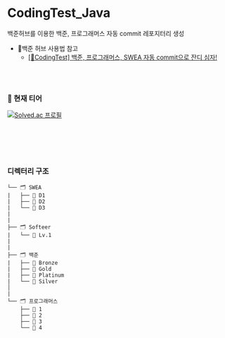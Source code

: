 # CodingTest_Java
백준허브를 이용한 백준, 프로그래머스 자동 commit 레포지터리 생성
- 📍백준 허브 사용법 참고
  - [[🌿CodingTest] 백준, 프로그래머스, SWEA 자동 commit으로 잔디 심자!](https://velog.io/@dlgkdis801/CodingTest-%EB%B0%B1%EC%A4%80-%ED%94%84%EB%A1%9C%EA%B7%B8%EB%9E%98%EB%A8%B8%EC%8A%A4-SWEA-Github-%EC%9E%90%EB%8F%99-commit)

<br>
<br>

### 💌 현재 티어
[![Solved.ac 프로필](http://mazassumnida.wtf/api/v2/generate_badge?boj=dlkgdis801)](https://solved.ac/dlkgdis801)

<br>
<br>



<br>
<br>

### 디렉터리 구조
```
└── 🗂️ SWEA
|   ├── 📂 D1
|   ├── 📂 D2
|   └── 📂 D3
|
|
├── 🗂️ Softeer
|   └── 📂 Lv.1
|
|
├── 🗂️ 백준
|   ├── 📂 Bronze
|   ├── 📂 Gold
|   ├── 📂 Platinum
|   └── 📂 Silver
│
|
└── 🗂️ 프로그래머스
    ├── 📂 1
    ├── 📂 2
    ├── 📂 3
    └── 📂 4
```
